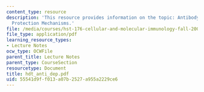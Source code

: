 ```yaml
---
content_type: resource
description: 'This resource provides information on the topic: Antibody Dependent
  Protection Mechanisms.'
file: /media/courses/hst-176-cellular-and-molecular-immunology-fall-2005/55541d9ff013a07b2527a955a2229ce6_hdt_anti_dep.pdf
file_type: application/pdf
learning_resource_types:
- Lecture Notes
ocw_type: OCWFile
parent_title: Lecture Notes
parent_type: CourseSection
resourcetype: Document
title: hdt_anti_dep.pdf
uid: 55541d9f-f013-a07b-2527-a955a2229ce6
---
```


